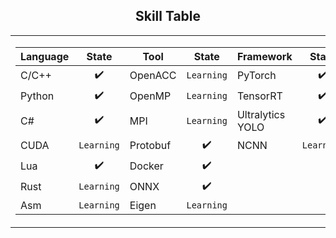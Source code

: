 ## <div align="center">Skill Table </div> 
<div align="center">
<table>
  <tr>
    <td>
      <div>
        
| Language  | State       | Tool       | State       | Framework           | State       |
|-----------|:-----------:|------------|:-----------:|---------------------|:-----------:|
| C/C++     | ✔️            | OpenACC      |```Learning```          | PyTorch             | ✔️          |
| Python    | ✔️            | OpenMP    | ```Learning```| TensorRT            | ✔️ |
| C#        | ✔️            |MPI    | ```Learning```    | Ultralytics YOLO    | ✔️ |
| CUDA      | ```Learning```   |Protobuf     | ✔️          |NCNN                 | ```Learning```         |
| Lua       | ✔️             | Docker    | ✔️   |                 |          |
| Rust      | ```Learning```   | ONNX        | ✔️            |                   |           |
| Asm       |```Learning```    |Eigen| ```Learning``` |


 </div> 
    </td>
    <td>
    <img src="https://github-readme-stats.vercel.app/api/top-langs/?username=akira4O4&layout=donut-vertical&theme=vue-dark" align="center" />
   </td>
  </tr>
</table>
 </div> 


